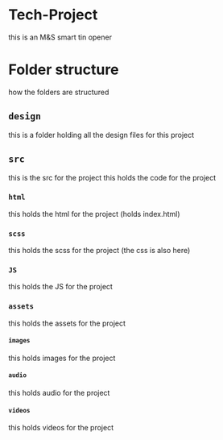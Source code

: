 # Tech-Project
this is an M&S smart tin opener

# Folder structure
how the folders are structured

## `design`
this is a folder holding all the design files for this project

## `src`
this is the src for the project
this holds the code for the project

### `html`
this holds the html for the project (holds index.html)

### `scss`
this holds the scss for the project (the css is also here)

### `JS`
this holds the JS for the project

### `assets`
this holds the assets for the project

#### `images`
this holds images for the project

#### `audio` 
this holds audio for the project

#### `videos`
this holds videos for the project